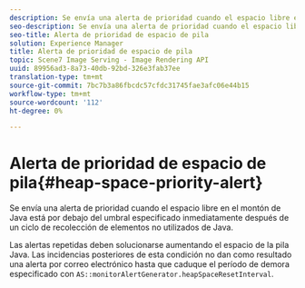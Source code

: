 ```yaml
---
description: Se envía una alerta de prioridad cuando el espacio libre en el montón de Java está por debajo del umbral especificado inmediatamente después de un ciclo de recolección de elementos no utilizados de Java.
seo-description: Se envía una alerta de prioridad cuando el espacio libre en el montón de Java está por debajo del umbral especificado inmediatamente después de un ciclo de recolección de elementos no utilizados de Java.
seo-title: Alerta de prioridad de espacio de pila
solution: Experience Manager
title: Alerta de prioridad de espacio de pila
topic: Scene7 Image Serving - Image Rendering API
uuid: 89956ad3-8a73-40db-92bd-326e3fab37ee
translation-type: tm+mt
source-git-commit: 7bc7b3a86fbcdc57cfdc31745fae3afc06e44b15
workflow-type: tm+mt
source-wordcount: '112'
ht-degree: 0%

---
```



# Alerta de prioridad de espacio de pila{#heap-space-priority-alert}

Se envía una alerta de prioridad cuando el espacio libre en el montón de Java está por debajo del umbral especificado inmediatamente después de un ciclo de recolección de elementos no utilizados de Java.

Las alertas repetidas deben solucionarse aumentando el espacio de la pila Java. Las incidencias posteriores de esta condición no dan como resultado una alerta por correo electrónico hasta que caduque el período de demora especificado con `AS::monitorAlertGenerator.heapSpaceResetInterval`.
